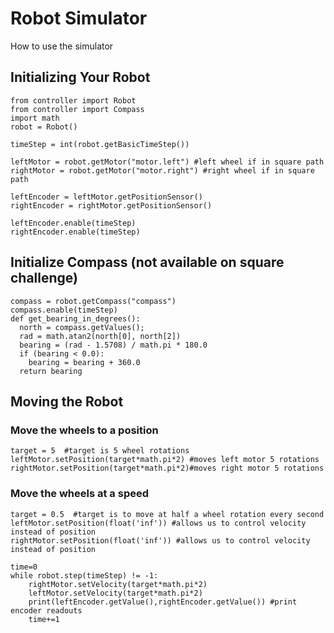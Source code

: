# Robot Simulator
How to use the simulator

## Initializing Your Robot
```
from controller import Robot
from controller import Compass
import math
robot = Robot()

timeStep = int(robot.getBasicTimeStep())

leftMotor = robot.getMotor("motor.left") #left wheel if in square path
rightMotor = robot.getMotor("motor.right") #right wheel if in square path

leftEncoder = leftMotor.getPositionSensor()
rightEncoder = rightMotor.getPositionSensor()

leftEncoder.enable(timeStep)
rightEncoder.enable(timeStep)

```
## Initialize Compass (not available on square challenge)
```
compass = robot.getCompass("compass")
compass.enable(timeStep)
def get_bearing_in_degrees():
  north = compass.getValues();
  rad = math.atan2(north[0], north[2])
  bearing = (rad - 1.5708) / math.pi * 180.0
  if (bearing < 0.0):
    bearing = bearing + 360.0
  return bearing
```

## Moving the Robot
### Move the wheels to a position
```
target = 5  #target is 5 wheel rotations
leftMotor.setPosition(target*math.pi*2) #moves left motor 5 rotations
rightMotor.setPosition(target*math.pi*2)#moves right motor 5 rotations
```

### Move the wheels at a speed
```
target = 0.5  #target is to move at half a wheel rotation every second
leftMotor.setPosition(float('inf')) #allows us to control velocity instead of position
rightMotor.setPosition(float('inf')) #allows us to control velocity instead of position

time=0
while robot.step(timeStep) != -1:
    rightMotor.setVelocity(target*math.pi*2)
    leftMotor.setVelocity(target*math.pi*2)
    print(leftEncoder.getValue(),rightEncoder.getValue()) #print encoder readouts
    time+=1
```


